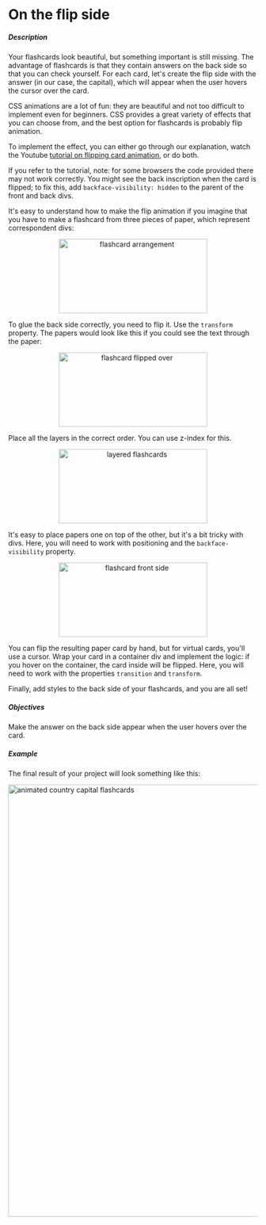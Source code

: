 # On the flip side
<div class="step-text">
<p></p><h5 id="description">  Description</h5><p>Your flashcards look beautiful, but something important is still missing. The advantage of flashcards is that they contain answers on the back side so that you can check yourself. For each card, let's create the flip side with the answer (in our case, the capital), which will appear when the user hovers the cursor over the card.</p><p>CSS animations are a lot of fun: they are beautiful and not too difficult to implement even for beginners. CSS provides a great variety of effects that you can choose from, and the best option for flashcards is probably flip animation.</p><p>To implement the effect, you can either go through our explanation, watch the Youtube <a href="https://www.youtube.com/watch?v=SdC0DDdT_rM" rel="noopener noreferrer nofollow" target="_blank">tutorial on flipping card animation</a>, or do both.</p><p></p><div class="alert alert-primary"><p>If you refer to the tutorial, note: for some browsers the code provided there may not work correctly. You might see the back inscription when the card is flipped; to fix this, add <code class="java">backface-visibility: hidden</code><em> </em>to the parent of the front and back divs.</p></div><p></p><p>It's easy to understand how to make the flip animation if you imagine that you have to make a flashcard from three pieces of paper, which represent correspondent divs:</p><p style="text-align: center"><picture><img alt="flashcard arrangement" height="150" src="https://ucarecdn.com/afb9ead0-249d-47ab-8b89-4627e8e565bd/" width="300"/></picture></p><p>To glue the back side correctly, you need to flip it. Use the <code class="java">transform</code> property. The papers would look like this if you could see the text through the paper:</p><p style="text-align: center"><picture><img alt="flashcard flipped over" height="150" src="https://ucarecdn.com/434105aa-cff5-453f-a01b-91eed8b56e1f/" width="300"/></picture></p><p>Place all the layers in the correct order. You can use z-index for this.</p><p style="text-align: center"><picture><img alt="layered flashcards" height="150" src="https://ucarecdn.com/96b4ae53-9d3d-4caa-af3a-168a86073fc5/" width="300"/></picture></p><p>It's easy to place papers one on top of the other, but it's a bit tricky with divs. Here, you will need to work with positioning and the <code class="java">backface-visibility</code> property.<br/> </p><p style="text-align: center"><picture><img alt="flashcard front side" height="150" src="https://ucarecdn.com/724889b7-6a94-4143-8f37-befe8981909f/" width="300"/></picture></p><p>You can flip the resulting paper card by hand, but for virtual cards, you'll use a cursor. Wrap your card in a container div and implement the logic: if you hover on the container, the card inside will be flipped. Here, you will need to work with the properties <code class="java">transition</code> and <code class="java">transform</code>.</p><p>Finally, add styles to the back side of your flashcards, and you are all set!</p><h5 id="objectives">Objectives</h5><p>Make the answer on the back side appear when the user hovers over the card.</p><h5 id="example">Example</h5><p>The final result of your project will look something like this:</p><p><picture><img alt="animated country capital flashcards" height="872" src="https://ucarecdn.com/170970bc-f84f-4631-b53f-75357f3f7099/" width="1904"/></picture></p>
</div>
